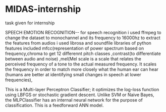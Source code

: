 # MIDAS-internship
task given for internship

SPEECH EMOTION RECOGNITION--
for speech recognition i used ffmpeg to change the dataset to monochannel and its frequency to 16000hz 
to extract the features from audios i used librosa and soundfile libraries of python features included mfcc(representation of power spectrum based on frequency,chroma to get 12 differennt pitch classes ,contrast(to differentiate between audio and noise) ,mel(Mel scale is a scale that relates the perceived frequency of a tone to the actual measured frequency. It scales the frequency in order to match more closely what the human ear can hear (humans are better at identifying small changes in speech at lower frequencies),


This is a Multi-layer Perceptron Classifier; it optimizes the log-loss function using LBFGS or stochastic gradient descent. Unlike SVM or Naive Bayes, the MLPClassifier has an internal neural network for the purpose of classification. This is a feedforward ANN model.
